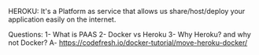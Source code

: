 HEROKU:
  It's a Platform as service that allows us share/host/deploy your application easily on the internet.
  
 
 
 
Questions:
 1- What is PAAS
 2- Docker vs Heroku
 3- Why Heroku? and why not Docker?
    A- https://codefresh.io/docker-tutorial/move-heroku-docker/
